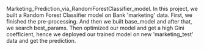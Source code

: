 Marketing_Prediction_via_RandomForestClassifier_model. In this project, we built a Random Forest Classifier model on Bank 'marketing' data. First, we finished the pre-processing. And then we built base_model and after that, we search best_params. Then optimized our model and get a high Gini coefficient, hence we deployed our trained model on new 'marketing_test' data and get the prediction.
